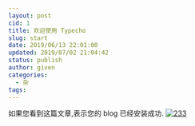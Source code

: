 ```yaml
---
layout: post
cid: 1
title: 欢迎使用 Typecho
slug: start
date: 2019/06/13 22:01:00
updated: 2019/07/02 21:04:42
status: publish
author: given
categories: 
  - 杂
tags: 
---
```



如果您看到这篇文章,表示您的 blog 已经安装成功.
[![233](233 "233")](https://ttbxl.xyz/Given-app.html "233")